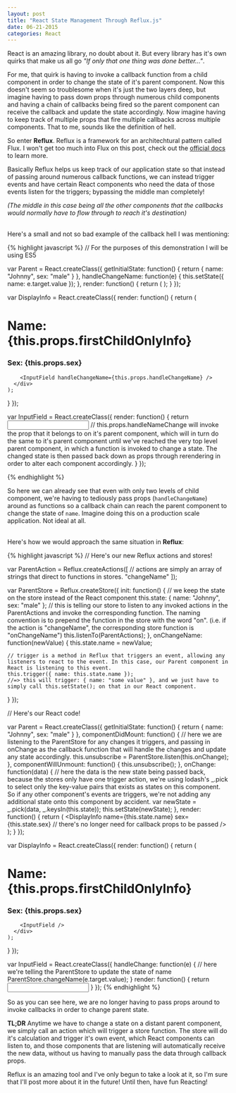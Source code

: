 ```yaml
---
layout: post
title: "React State Management Through Reflux.js"
date: 06-21-2015
categories: React
---
```


React is an amazing library, no doubt about it. But every library has it's own quirks that make us all go <em>"If only that one thing was done better..."</em>.

For me, that quirk is having to invoke a callback function from a child component in order to change the state of it's parent component. Now this doesn't seem so troublesome when it's just the two layers deep, but imagine having to pass down props through numerous child components and having a chain of callbacks being fired so the parent component can receive the callback and update the state accordingly. Now imagine having to keep track of multiple props that fire multiple callbacks across multiple components. That to me, sounds like the definition of hell.

So enter <strong>Reflux</strong>. Reflux is a framework for an architechtural pattern called Flux. I won't get too much into Flux on this post, check out the [official docs][flux] to learn more.

Basically Reflux helps us keep track of our application state so that instead of passing around numerous callback functions, we can instead trigger events and have certain React components who need the data of those events listen for the triggers; bypassing the middle man completely! 

<em>(The middle in this case being all the other components that the callbacks would normally have to flow through to reach it's destination)</em>
<br><br>

Here's a small and not so bad example of the callback hell I was mentioning:

{% highlight javascript %}
// For the purposes of this demonstration I will be using ES5

var Parent = React.createClass({
  getInitialState: function() {
    return {
      name: "Johnny",
      sex: "male"
    }
  },
  handleChangeName: function(e) {
    this.setState({ name: e.target.value });
  },
  render: function() {
    return (
      <DisplayInfo
        name={this.state.name}
        sex={this.state.sex}
        handleChangeName={this.handleChangeName}
      />
    );
  }
});

var DisplayInfo = React.createClass({
  render: function() {
    return (
      <div>
        <h1>Name: {this.props.firstChildOnlyInfo}</h1>
        <h3>Sex: {this.props.sex}</h1>

        <InputField handleChangeName={this.props.handleChangeName} />
      </div>
    );
  }
});

var InputField = React.createClass({
  render: function() {
    return <input onChange={this.props.handleChangeName}></input>
    // this.props.handleNameChange will invoke the prop that it belongs to on it's parent component, which will in turn do the same to it's parent component until we've reached the very top level parent component, in which a function is invoked to change a state. The changed state is then passed back down as props through rerendering in order to alter each component accordingly.
  }
});

{% endhighlight %}
<br>

So here we can already see that even with only two levels of child component, we're having to tediously pass props (`handleChangeName`) around as functions so a callback chain can reach the parent component to change the state of `name`. Imagine doing this on a production scale application. Not ideal at all.
<br><br>

Here's how we would approach the same situation in <strong>Reflux</strong>:

{% highlight javascript %}
// Here's our new Reflux actions and stores!

var ParentAction = Reflux.createActions([
  // actions are simply an array of strings that direct to functions in stores.
  "changeName"
]);

var ParentStore = Reflux.createStore({
  init: function() {
    // we keep the state on the store instead of the React component
    this.state: {
      name: "Johnny",
      sex: "male"
    };
    // this is telling our store to listen to any invoked actions in the ParentActions and invoke the corresponding function. The naming convention is to prepend the function in the store with the word "on". (i.e. if the action is "changeName", the corresponding store function is "onChangeName")
    this.listenTo(ParentActions);
  },
  onChangeName: function(newValue) {
    this.state.name = newValue;

    // trigger is a method in Reflux that triggers an event, allowing any listeners to react to the event. In this case, our Parent component in React is listening to this event.
    this.trigger({ name: this.state.name });
    //=> this will trigger: { name: "some value" }, and we just have to simply call this.setState(); on that in our React component.
  }
});


// Here's our React code!

var Parent = React.createClass({
  getInitialState: function() {
    return {
      name: "Johnny",
      sex: "male"
    }
  },
  componentDidMount: function() {
    // here we are listening to the ParentStore for any changes it triggers, and passing in onChange as the callback function that will handle the changes and update any state accordingly.
    this.unsubscribe = ParentStore.listen(this.onChange);
  },
  componentWillUnmount: function() {
    this.unsubscribe();
  },
  onChange: function(data) {
    // here the data is the new state being passed back, because the stores only have one trigger action, we're using lodash's _.pick to select only the key-value pairs that exists as states on this component. So if any other component's events are triggers, we're not adding any additional state onto this component by accident.
    var newState = _.pick(data, _.keysIn(this.state));
    this.setState(newState);
  },
  render: function() {
    return (
      <DisplayInfo
        name={this.state.name}
        sex={this.state.sex}
        // there's no longer need for callback props to be passed
      />
    );
  }
});

var DisplayInfo = React.createClass({
  render: function() {
    return (
      <div>
        <h1>Name: {this.props.firstChildOnlyInfo}</h1>
        <h3>Sex: {this.props.sex}</h1>
      
        <InputField />
      </div>
    );
  }
});

var InputField = React.createClass({
  handleChange: function(e) {
    // here we're telling the ParentStore to update the state of name
    ParentStore.changeName(e.target.value);
  }
  render: function() {
    return <input onChange={this.handleChange}></input>
  }
});
{% endhighlight %}
<br>

So as you can see here, we are no longer having to pass props around to invoke callbacks in order to change parent state.

<strong>TL;DR</strong> Anytime we have to change a state on a distant parent component, we simply call an action which will trigger a store function. The store will do it's calculation and trigger it's own event, which React components can listen to, and those components that are listening will automatically receive the new data, without us having to manually pass the data through callback props.

Reflux is an amazing tool and I've only begun to take a look at it, so I'm sure that I'll post more about it in the future! Until then, have fun Reacting!

[flux]: https://facebook.github.io/flux/docs/overview.html